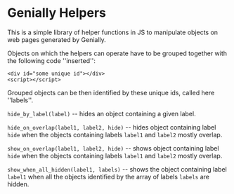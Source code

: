 # Genially Helpers

This is a simple library of helper functions in JS to manipulate objects on web pages generated by Genially. 

Objects on which the helpers can operate have to be grouped together with the following code ''inserted'':
```
<div id="some unique id"></div>
<script></script>
```
Grouped objects can be then identified by these unique ids, called here ''labels''.

`hide_by_label(label)` -- hides an object containing a given label. 

`hide_on_overlap(label1, label2, hide)` -- hides object containing label `hide` when the objects containing labels `label1` and `label2` mostly overlap.

`show_on_overlap(label1, label2, hide)` -- shows object containing label `hide` when the objects containing labels `label1` and `label2` mostly overlap.

`show_when_all_hidden(label1, labels)` -- shows the object containing label `label1` when all the objects identified by the array of labels `labels` are hidden.